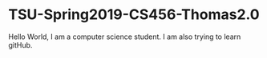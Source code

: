 # TSU-Spring2019-CS456-Thomas2.0
Hello World,
I am a computer science student. I am also trying to learn gitHub.
